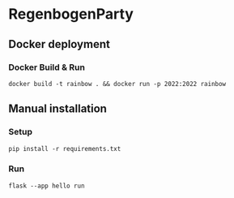 # RegenbogenParty
## Docker deployment
### Docker Build & Run
``docker build -t rainbow . && docker run -p 2022:2022 rainbow``
## Manual installation
### Setup
``pip install -r requirements.txt``
### Run
``flask --app hello run``
